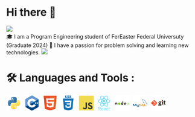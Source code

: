 <h1>Hi there 👋</h1>
<div id="header">
  <img src="https://camo.githubusercontent.com/6510c79f86cdd5e32cf6c5b009548bf09c137f06cffe87acbf41e68cbf0402c1/68747470733a2f2f6d656469612e67697068792e636f6d2f6d656469612f57465a7642375649584267697a336f4458452f67697068792e676966" width="100"/>
</div>
🎓 I am a Program Engineering student of FerEaster Federal Universuty (Graduate 2024)
🧠 I have a passion for problem solving and learning new technologies.
<img src = "https://camo.githubusercontent.com/5531f294dbc926191e72f2c5931348ba2650d3375b926a147260f5323e0077a6/68747470733a2f2f6d65646961332e67697068792e636f6d2f6d656469612f785541376264704c78516873535164796f672f67697068792e6769663f6369643d373930623736313165343538343731353265613161653737613633353134303031383133356635336362313831643565267269643d67697068792e6769662663743d67"/>

<h1>🛠️ Languages and Tools :</h1>
<div>
  <img src="https://github.com/devicons/devicon/blob/master/icons/python/python-original.svg" title="Python"  alt="Python" width="40" height="40"/>&nbsp;
  <img src="https://github.com/devicons/devicon/blob/master/icons/cplusplus/cplusplus-original.svg" title="C++" alt="C++" width="40" height="40"/>&nbsp;
  <img src="https://github.com/devicons/devicon/blob/master/icons/html5/html5-original.svg" title="HTML5" alt="HTML" width="40" height="40"/>&nbsp;
  <img src="https://github.com/devicons/devicon/blob/master/icons/css3/css3-plain-wordmark.svg"  title="CSS3" alt="CSS" width="40" height="40"/>&nbsp;
  <img src="https://github.com/devicons/devicon/blob/master/icons/javascript/javascript-original.svg" title="JavaScript" alt="JavaScript" width="40" height="40"/>&nbsp;
  <img src="https://github.com/devicons/devicon/blob/master/icons/react/react-original-wordmark.svg" title="React" alt="React" width="40" height="40"/>&nbsp;
  <img src="https://github.com/devicons/devicon/blob/master/icons/nodejs/nodejs-original-wordmark.svg" title="NodeJS" alt="NodeJS" width="40" height="40"/>&nbsp;
  <img src="https://github.com/devicons/devicon/blob/master/icons/mysql/mysql-original-wordmark.svg" title="MySQL"  alt="MySQL" width="40" height="40"/>&nbsp;
  <img src="https://github.com/devicons/devicon/blob/master/icons/git/git-original-wordmark.svg" title="Git" **alt="Git" width="40" height="40"/>
</div>
